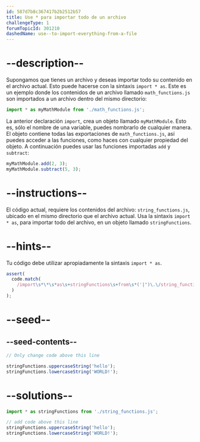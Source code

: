```yaml
---
id: 587d7b8c367417b2b2512b57
title: Use * para importar todo de un archivo
challengeType: 1
forumTopicId: 301210
dashedName: use--to-import-everything-from-a-file
---
```


# --description--

Supongamos que tienes un archivo y deseas importar todo su contenido en el archivo actual. Esto puede hacerse con la sintaxis `import * as`. Este es un ejemplo donde los contenidos de un archivo llamado `math_functions.js` son importados a un archivo dentro del mismo directorio:

```js
import * as myMathModule from './math_functions.js';
```

La anterior declaración `import`, crea un objeto llamado `myMathModule`. Esto es, sólo el nombre de una variable, puedes nombrarlo de cualquier manera. El objeto contiene todas las exportaciones de `math_functions.js`, así puedes acceder a las funciones, como haces con cualquier propiedad del objeto. A continuación puedes usar las funciones importadas `add` y `subtract`:

```js
myMathModule.add(2, 3);
myMathModule.subtract(5, 3);
```

# --instructions--

El código actual, requiere los contenidos del archivo: `string_functions.js`, ubicado en el mismo directorio que el archivo actual. Usa la sintaxis `import * as`, para importar todo del archivo, en un objeto llamado `stringFunctions`.

# --hints--

Tu código debe utilizar apropiadamente la sintaxis `import * as`.

```js
assert(
  code.match(
    /import\s*\*\s*as\s+stringFunctions\s+from\s*('|")\.\/string_functions\.js\1/g
  )
);
```

# --seed--

## --seed-contents--

```js
// Only change code above this line

stringFunctions.uppercaseString('hello');
stringFunctions.lowercaseString('WORLD!');
```

# --solutions--

```js
import * as stringFunctions from './string_functions.js';

// add code above this line
stringFunctions.uppercaseString('hello');
stringFunctions.lowercaseString('WORLD!');
```
